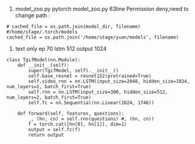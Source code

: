 1. model_zoo.py
pytorch model_zoo.py 63line Permission deny,need to change path :

```
# cached_file = os.path.join(model_dir, filename) #/home/stage/.torch/models
cached_file = os.path.join('/home/stage/yuan/models', filename)
```

1. text only 
ep 70 lstm 512 output 1024
```
class TgifModel(nn.Module):
    def __init__(self):
        super(TgifModel, self).__init__()
        self.base_resnet = resnet152(pretrained=True)
        self.video_rnn = nn.LSTM(input_size=2048, hidden_size=1024, num_layers=2, batch_first=True)
        self.rnn = nn.LSTM(input_size=300, hidden_size=512, num_layers=2, batch_first=True)
        self.fc = nn.Sequential(nn.Linear(1024, 1746))

    def forward(self, features, questions):
        _, (hn, cn) = self.rnn(questions) #, (hn, cn))
        f = torch.cat([hn[0], hn[1]], dim=1)
        output = self.fc(f)
        return output
```
